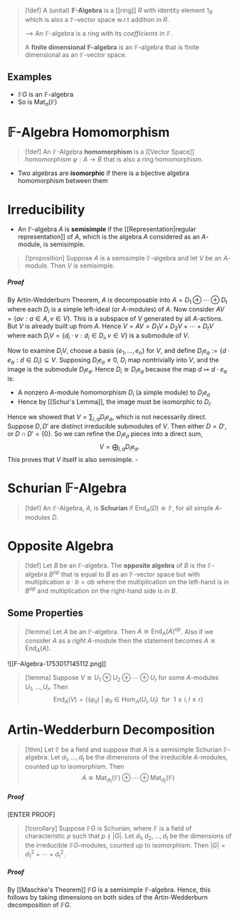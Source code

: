 >[!def]
>A (unital) **$\mathbb{F}$-Algebra** is a [[ring]] $R$ with identity element $1_R$ which is also a $\mathbb{F}$-vector space w.r.t addition in $R$.
>
>--> An $\mathbb{F}$-algebra is a ring with its *coefficients* in $\mathbb{F}$. 
>
>A **finite dimensional $\mathbb{F}$-algebra** is an $\mathbb{F}$-algebra that is finite dimensional as an $\mathbb{F}$-vector space.

## Examples

- $\mathbb{F}G$ is an $\mathbb{F}$-algebra
- So is $\text{Mat}_n(\mathbb{F})$

# $\mathbb{F}$-Algebra Homomorphism

>[!def]
>An $\mathbb{F}$-Algebra **homomorphism** is a [[Vector Space]] homomorphism $\varphi: A \to B$ that is also a ring homomorphism.

- Two algebras are **isomorphic** if there is a bijective algebra homomorphism between them


# Irreducibility

- An $\mathbb{F}$-algebra $A$ is **semisimple** if the [[Representation|regular representation]] of $A$, which is the algebra $A$ considered as an $A$-module, is semisimple.

>[!proposition]
>Suppose $A$ is a semisimple $\mathbb{F}$-algebra and let $V$ be an $A$-module. Then $V$ is semisimple.
##### Proof
By Artin-Wedderburn Theorem, $A$ is decomposable into $A = D_1 \oplus \cdots \oplus  D_t$ where each $D_i$ is a simple left-ideal (or $A$-modules) of $A$.
Now consider $AV = \{av:a \in A, v \in V\}$. This is a subspace of $V$ generated by all $A$-actions. But $V$ is already built up from $A$. Hence $V = AV = D_1V + D_2V + \cdots + D_tV$ where each $D_iV = \{d_i\cdot v:d_i \in D_i, v \in V\}$ is a submodule of $V$.

Now to examine $D_iV$, choose a basis $\{e_1,...,e_n\}$ for $V$, and define $D_ie_a := \{d\cdot e_a:d\in D_i\} \subseteq V$.
Supposing $D_ie_a \neq 0$, $D_i$ map nontrivially into $V$, and the image is the submodule $D_ie_a$. Hence $D_i \cong D_ie_a$ because the map $d \mapsto d\cdot e_a$ is:
- A nonzero $A$-module homomorphism $D_i$ (a simple module) to $D_i e_a$
- Hence by [[Schur's Lemma]], the image must be isomorphic to $D_i$.

Hence we showed that $V = \sum_{i,a}D_ie_a$, which is not necessarily direct. Suppose $D,D'$ are distinct irreducible submodules of $V$. Then either $D=D'$, or $D \cap D' = \{0\}$. So we can refine the $D_ie_a$ pieces into a direct sum,
$$V = \bigoplus_{i,a} D_ie_a.$$
This proves that $V$ itself is also semisimple.       $\square$



# Schurian $\mathbb{F}$-Algebra

>[!def] 
>An $\mathbb{F}$-Algebra, $A$, is **Schurian** if $\text{End}_A(D) \cong \mathbb{F}$, for all simple $A$-modules $D$. 


# Opposite Algebra

>[!def] 
>Let $B$ be an $\mathbb{F}$-algebra. The **opposite algebra** of $B$ is the $\mathbb{F}$-algebra $B^{op}$ that is equal to $B$ as an $\mathbb{F}$-vector space but with multiplication $a\cdot b = ab$ where the multiplication on the left-hand is in $B^{op}$ and multiplication on the right-hand side is in $B$.

## Some Properties

>[!lemma] 
>Let $A$ be an $\mathbb{F}$-algebra. Then $A \cong \text{End}_A(A)^{op}$.
>Also if we consider $A$ as a *right* $A$-module then the statement becomes $A \cong \text{End}_A(A)$.

![[F-Algebra-1753017145112.png]]

>[!lemma]
>Suppose $V \cong U_1 \oplus U_2 \oplus \cdots \oplus U_r$ for some $A$-modules $U_1,...,U_r$. Then
>$$\text{End}_A(V) = \{(\varphi_{il})\:|\: \varphi_{il} \in \text{Hom}_A(U_i, U_l)\:\:\text{for}\:\: 1\leq i,l\leq r\}$$
>


# Artin-Wedderburn Decomposition

>[!thm]
>Let $\mathbb{F}$ be a field and suppose that $A$ is a semisimple Schurian $\mathbb{F}$-algebra. Let $d_1,...,d_t$ be the dimensions of the irreducible $A$-modules, counted up to isomorphism. Then 
>$$A \cong \text{Mat}_{d_1}(\mathbb{F}) \oplus \cdots \oplus \text{Mat}_{d_t}(\mathbb{F})$$ 
##### Proof
[ENTER PROOF]

>[!corollary] 
>Suppose $\mathbb{F}G$ is Schurian, where $\mathbb{F}$ is a field of characteristic $p$ such that $p \nmid |G|$. Let $d_1,d_2,...,d_t$ be the dimensions of the irreducible $\mathbb{F}G$-modules, counted up to isomorphism. Then $|G|= d_1^2+\cdots +d_t^2$.
##### Proof

By [[Maschke's Theorem]] $\mathbb{F}G$ is a semisimple $\mathbb{F}$-algebra. Hence, this follows by taking dimensions on both sides of the Artin-Wedderburn decomposition of $\mathbb{F}G$. 

